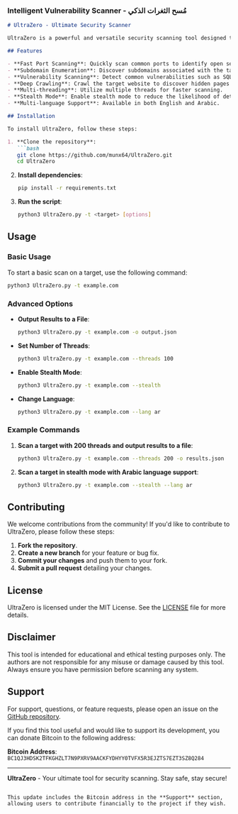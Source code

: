 ### Intelligent Vulnerability Scanner - مُسح الثغرات الذكي 
```markdown
# UltraZero - Ultimate Security Scanner

UltraZero is a powerful and versatile security scanning tool designed to help security professionals and enthusiasts identify vulnerabilities in their systems. With features like port scanning, subdomain enumeration, vulnerability scanning, and deep crawling, UltraZero provides a comprehensive approach to security assessment.

## Features

- **Fast Port Scanning**: Quickly scan common ports to identify open services.
- **Subdomain Enumeration**: Discover subdomains associated with the target domain.
- **Vulnerability Scanning**: Detect common vulnerabilities such as SQL Injection and XSS.
- **Deep Crawling**: Crawl the target website to discover hidden pages and endpoints.
- **Multi-threading**: Utilize multiple threads for faster scanning.
- **Stealth Mode**: Enable stealth mode to reduce the likelihood of detection.
- **Multi-language Support**: Available in both English and Arabic.

## Installation

To install UltraZero, follow these steps:

1. **Clone the repository**:
   ```bash
   git clone https://github.com/munx64/UltraZero.git
   cd UltraZero
   ```

2. **Install dependencies**:
   ```bash
   pip install -r requirements.txt
   ```

3. **Run the script**:
   ```bash
   python3 UltraZero.py -t <target> [options]
   ```

## Usage

### Basic Usage

To start a basic scan on a target, use the following command:

```bash
python3 UltraZero.py -t example.com
```

### Advanced Options

- **Output Results to a File**:
  ```bash
  python3 UltraZero.py -t example.com -o output.json
  ```

- **Set Number of Threads**:
  ```bash
  python3 UltraZero.py -t example.com --threads 100
  ```

- **Enable Stealth Mode**:
  ```bash
  python3 UltraZero.py -t example.com --stealth
  ```

- **Change Language**:
  ```bash
  python3 UltraZero.py -t example.com --lang ar
  ```

### Example Commands

1. **Scan a target with 200 threads and output results to a file**:
   ```bash
   python3 UltraZero.py -t example.com --threads 200 -o results.json
   ```

2. **Scan a target in stealth mode with Arabic language support**:
   ```bash
   python3 UltraZero.py -t example.com --stealth --lang ar
   ```

## Contributing

We welcome contributions from the community! If you'd like to contribute to UltraZero, please follow these steps:

1. **Fork the repository**.
2. **Create a new branch** for your feature or bug fix.
3. **Commit your changes** and push them to your fork.
4. **Submit a pull request** detailing your changes.

## License

UltraZero is licensed under the MIT License. See the [LICENSE](LICENSE) file for more details.

## Disclaimer

This tool is intended for educational and ethical testing purposes only. The authors are not responsible for any misuse or damage caused by this tool. Always ensure you have permission before scanning any system.

## Support

For support, questions, or feature requests, please open an issue on the [GitHub repository](https://github.com/munx64/UltraZero/issues).

If you find this tool useful and would like to support its development, you can donate Bitcoin to the following address:

**Bitcoin Address**: `BC1QJ3HDSK2TFKGHZLT7N9PXRV9AACKFYDHYY0TVFX5R3EJZTS7EZT3SZ8Q284`

---

**UltraZero** - Your ultimate tool for security scanning. Stay safe, stay secure!
```

This update includes the Bitcoin address in the **Support** section, allowing users to contribute financially to the project if they wish.
